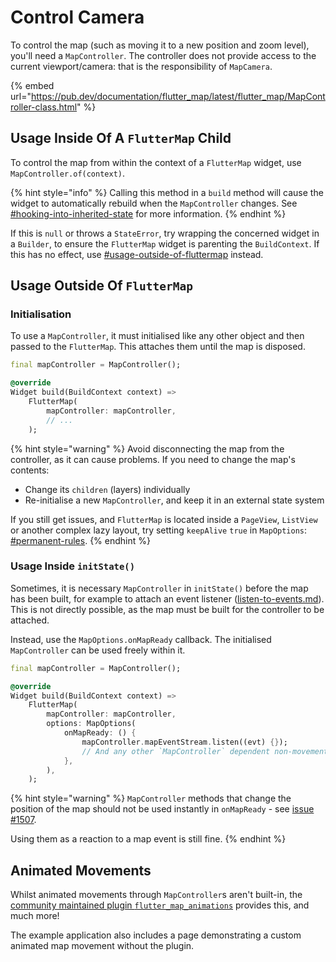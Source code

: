 # Control Camera

To control the map (such as moving it to a new position and zoom level), you'll need a `MapController`. The controller does not provide access to the current viewport/camera: that is the responsibility of `MapCamera`.

{% embed url="https://pub.dev/documentation/flutter_map/latest/flutter_map/MapController-class.html" %}

## Usage Inside Of A `FlutterMap` Child

To control the map from within the context of a `FlutterMap` widget, use `MapController.of(context)`.

{% hint style="info" %}
Calling this method in a `build` method will cause the widget to automatically rebuild when the `MapController` changes. See [#hooking-into-inherited-state](../../plugins/making-a-plugin/creating-new-layers.md#hooking-into-inherited-state "mention") for more information.
{% endhint %}

If this is `null` or throws a `StateError`, try wrapping the concerned widget in a `Builder`, to ensure the `FlutterMap` widget is parenting the `BuildContext`. If this has no effect, use [#usage-outside-of-fluttermap](controller.md#usage-outside-of-fluttermap "mention") instead.

## Usage Outside Of `FlutterMap`

### Initialisation

To use a `MapController`, it must initialised like any other object and then passed to the `FlutterMap`. This attaches them until the map is disposed.

```dart
final mapController = MapController();

@override
Widget build(BuildContext context) =>
    FlutterMap(
        mapController: mapController,
        // ...
    );
```

{% hint style="warning" %}
Avoid disconnecting the map from the controller, as it can cause problems. If you need to change the map's contents:

* Change its `children` (layers) individually
* Re-initialise a new `MapController`, and keep it in an external state system

If you still get issues, and `FlutterMap` is located inside a `PageView`, `ListView` or another complex lazy layout, try setting `keepAlive` `true` in `MapOptions`: [#permanent-rules](../options.md#permanent-rules "mention").
{% endhint %}

### Usage Inside `initState()`

Sometimes, it is necessary `MapController` in `initState()` before the map has been built, for example to attach an event listener ([listen-to-events.md](listen-to-events.md "mention")). This is not directly possible, as the map must be built for the controller to be attached.

Instead, use the `MapOptions.onMapReady` callback. The initialised `MapController` can be used freely within it.

```dart
final mapController = MapController();

@override
Widget build(BuildContext context) =>
    FlutterMap(
        mapController: mapController,
        options: MapOptions(
            onMapReady: () {
                mapController.mapEventStream.listen((evt) {});
                // And any other `MapController` dependent non-movement methods
            },
        ),
    );
```

{% hint style="warning" %}
`MapController` methods that change the position of the map should not be used instantly in `onMapReady` - see [issue #1507](https://github.com/fleaflet/flutter\_map/issues/1507).

Using them as a reaction to a map event is still fine.
{% endhint %}

## Animated Movements

Whilst animated movements through `MapController`s aren't built-in, the [community maintained plugin `flutter_map_animations`](https://github.com/TesteurManiak/flutter\_map\_animations) provides this, and much more!

The example application also includes a page demonstrating a custom animated map movement without the plugin.
